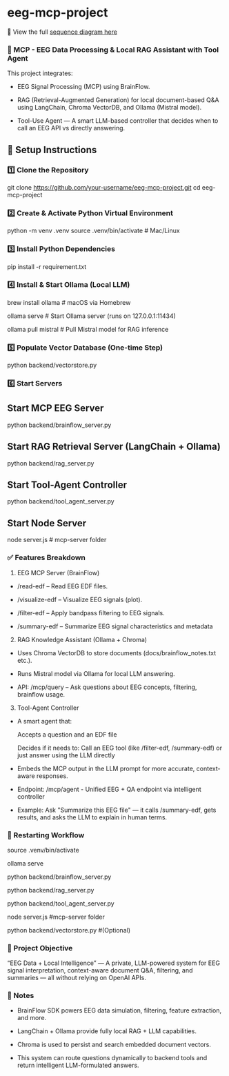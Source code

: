 # eeg-mcp-project

🧠 View the full [sequence diagram here](docs/sequence-diagram.md)

### 🧠 MCP - EEG Data Processing & Local RAG Assistant with Tool Agent
This project integrates:

- EEG Signal Processing (MCP) using BrainFlow.

- RAG (Retrieval-Augmented Generation) for local document-based Q&A using LangChain, Chroma VectorDB, and Ollama (Mistral model).

- Tool-Use Agent — A smart LLM-based controller that decides when to call an EEG API vs directly answering.

## 🚀 Setup Instructions

### 1️⃣ Clone the Repository

git clone https://github.com/your-username/eeg-mcp-project.git
cd eeg-mcp-project

### 2️⃣ Create & Activate Python Virtual Environment

python -m venv .venv
source .venv/bin/activate  # Mac/Linux

### 3️⃣ Install Python Dependencies
pip install -r requirement.txt

### 4️⃣ Install & Start Ollama (Local LLM)
brew install ollama  # macOS via Homebrew

ollama serve         # Start Ollama server (runs on 127.0.0.1:11434)

ollama pull mistral  # Pull Mistral model for RAG inference

### 5️⃣ Populate Vector Database (One-time Step)
python backend/vectorstore.py

### 6️⃣ Start Servers

## Start MCP EEG Server
python backend/brainflow_server.py

## Start RAG Retrieval Server (LangChain + Ollama)
python backend/rag_server.py

## Start Tool-Agent Controller
python backend/tool_agent_server.py

## Start Node Server
node server.js # mcp-server folder


### ✅ Features Breakdown
1. EEG MCP Server (BrainFlow)

- /read-edf – Read EEG EDF files.

- /visualize-edf – Visualize EEG signals (plot).

- /filter-edf – Apply bandpass filtering to EEG signals.

- /summary-edf – Summarize EEG signal characteristics and metadata

2. RAG Knowledge Assistant (Ollama + Chroma)
- Uses Chroma VectorDB to store documents (docs/brainflow_notes.txt etc.).

- Runs Mistral model via Ollama for local LLM answering.

- API: /mcp/query – Ask questions about EEG concepts, filtering, brainflow usage.

3. Tool-Agent Controller

- A smart agent that:

  Accepts a question and an EDF file

  Decides if it needs to: Call an EEG tool (like /filter-edf, /summary-edf) or just answer using the LLM directly

- Embeds the MCP output in the LLM prompt for more accurate, context-aware responses.

- Endpoint: /mcp/agent - Unified EEG + QA endpoint via intelligent controller

- Example: Ask "Summarize this EEG file" — it calls /summary-edf, gets results, and asks the LLM to explain in human terms.

### 🔄 Restarting Workflow
source .venv/bin/activate

ollama serve

python backend/brainflow_server.py

python backend/rag_server.py

python backend/tool_agent_server.py

node server.js #mcp-server folder

python backend/vectorstore.py #(Optional)

### 🎯 Project Objective
“EEG Data + Local Intelligence” — A private, LLM-powered system for EEG signal interpretation, context-aware document Q&A, filtering, and summaries — all without relying on OpenAI APIs.

### 📝 Notes
- BrainFlow SDK powers EEG data simulation, filtering, feature extraction, and more.

- LangChain + Ollama provide fully local RAG + LLM capabilities.

- Chroma is used to persist and search embedded document vectors.

- This system can route questions dynamically to backend tools and return intelligent LLM-formulated answers.
